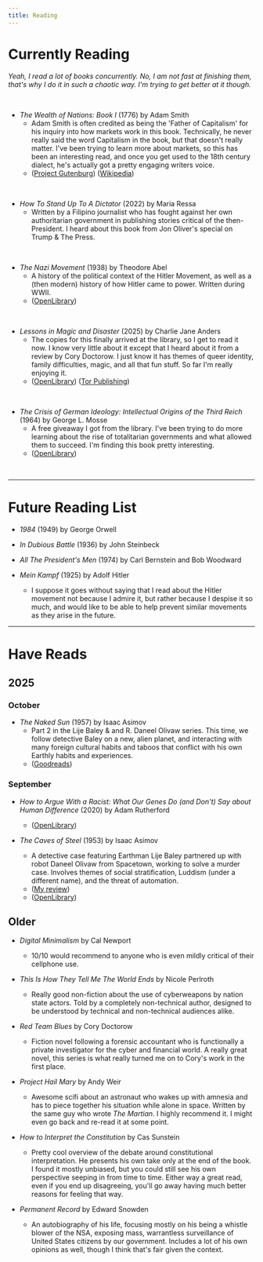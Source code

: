 ```yaml
---
title: Reading
---
```

# Currently Reading

_Yeah, I read a lot of books concurrently. No, I am not fast at finishing them, that's why I do it in such a chaotic way. I'm trying to get better at it though._

<br>

- _The Wealth of Nations: Book I_ (1776) by Adam Smith
	+ Adam Smith is often credited as being the 'Father of Capitalism' for his inquiry into how markets work in this book. Technically, he never really said the word Capitalism in the book, but that doesn't really matter. I've been trying to learn more about markets, so this has been an interesting read, and once you get used to the 18th century dialect, he's actually got a pretty engaging writers voice.
	+ ([Project Gutenburg](https://www.gutenberg.org/files/38194/38194-h/38194-h.htm)) ([Wikipedia](https://en.wikipedia.org/wiki/The_Wealth_of_Nations))

<br>

- _How To Stand Up To A Dictator_ (2022) by Maria Ressa
    + Written by a Filipino journalist who has fought against her own authoritarian government in publishing stories critical of the then-President. I heard about this book from Jon Oliver's special on Trump & The Press.

<br>

- _The Nazi Movement_ (1938) by Theodore Abel
    + A history of the political context of the Hitler Movement, as well as a (then modern) history of how Hitler came to power. Written during WWII.
	+ ([OpenLibrary](https://openlibrary.org/books/OL42887763M/The_Nazi_movement))

<br>

- _Lessons in Magic and Disaster_ (2025) by Charlie Jane Anders
	+ The copies for this finally arrived at the library, so I get to read it now. I know very little about it except that I heard about it from a review by Cory Doctorow. I just know it has themes of queer identity, family difficulties, magic, and all that fun stuff. So far I'm really enjoying it.
	+ ([OpenLibrary](https://openlibrary.org/books/OL59776634M/Lessons_in_Magic_and_Disaster)) ([Tor Publishing](https://torpublishinggroup.com/lessons-in-magic-and-disaster/?isbn=9781250867322&format=hardback))

<br>

- _The Crisis of German Ideology: Intellectual Origins of the Third Reich_ (1964) by George L. Mosse
    + A free giveaway I got from the library. I've been trying to do more learning about the rise of totalitarian governments and what allowed them to succeed. I'm finding this book pretty interesting.
	+ ([OpenLibrary](https://openlibrary.org/books/OL4119526M/The_crisis_of_German_ideology))

<br>
<hr>

# Future Reading List

- _1984_ (1949) by George Orwell

- _In Dubious Battle_ (1936) by John Steinbeck


- _All The President's Men_ (1974) by Carl Bernstein and Bob Woodward

- _Mein Kampf_ (1925) by Adolf Hitler
	+ I suppose it goes without saying that I read about the Hitler movement not because I admire it, but rather because I despise it so much, and would like to be able to help prevent similar movements as they arise in the future.

<hr>

# Have Reads

## 2025
### October

- _The Naked Sun_ (1957) by Isaac Asimov
    + Part 2 in the Lije Baley & and R. Daneel Olivaw series. This time, we follow detective Baley on a new, alien planet, and interacting with many foreign cultural habits and taboos that conflict with his own Earthly habits and experiences.
    + ([Goodreads](https://www.goodreads.com/book/show/30016.The_Naked_Sun))

### September

- _How to Argue With a Racist: What Our Genes Do (and Don't) Say about Human Difference_ (2020) by Adam Rutherford
	+ ([OpenLibrary](https://openlibrary.org/books/OL28195872M/How_to_Argue_With_a_Racist))

- _The Caves of Steel_ (1953) by Isaac Asimov 
    + A detective case featuring Earthman Lije Baley partnered up with robot Daneel Olivaw from Spacetown, working to solve a murder case. Involves themes of social stratification, Luddism (under a different name), and the threat of automation.
    + ([My review](/blog/post/isaac-asimov-robots-ai-and-luddism))
	+ ([OpenLibrary](https://openlibrary.org/books/OL10684706M/The_Caves_of_Steel))

## Older

- _Digital Minimalism_ by Cal Newport
    + 10/10 would recommend to anyone who is even mildly critical of their cellphone use.

- _This Is How They Tell Me The World Ends_ by Nicole Perlroth
    + Really good non-fiction about the use of cyberweapons by nation state actors. Told by a completely non-technical author, designed to be understood by technical and non-technical audiences alike.

- _Red Team Blues_ by Cory Doctorow
    + Fiction novel following a forensic accountant who is functionally a private investigator for the cyber and financial world. A really great novel, this series is what really turned me on to Cory's work in the first place.

- _Project Hail Mary_ by Andy Weir
    + Awesome scifi about an astronaut who wakes up with amnesia and has to piece together his situation while alone in space. Written by the same guy who wrote _The Martian_. I highly recommend it. I might even go back and re-read it at some point.

- _How to Interpret the Constitution_ by Cas Sunstein
    + Pretty cool overview of the debate around constitutional interpretation. He presents his own take only at the end of the book. I found it mostly unbiased, but you could still see his own perspective seeping in from time to time. Either way a great read, even if you end up disagreeing, you'll go away having much better reasons for feeling that way.

- _Permanent Record_ by Edward Snowden
    + An autobiography of his life, focusing mostly on his being a whistle blower of the NSA, exposing mass, warrantless surveillance of United States citizens by our government. Includes a lot of his own opinions as well, though I think that's fair given the context.
